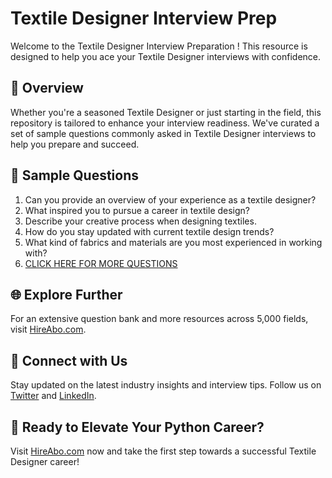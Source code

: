 # Textile Designer Interview Prep

Welcome to the Textile Designer Interview Preparation ! This resource is designed to help you ace your Textile Designer interviews with confidence.

## 🚀 Overview

Whether you're a seasoned Textile Designer or just starting in the field, this repository is tailored to enhance your interview readiness. We've curated a set of sample questions commonly asked in Textile Designer interviews to help you prepare and succeed.

## 📝 Sample Questions

1. Can you provide an overview of your experience as a textile designer?
2. What inspired you to pursue a career in textile design?
3. Describe your creative process when designing textiles.
4. How do you stay updated with current textile design trends?
5. What kind of fabrics and materials are you most experienced in working with?
6. [CLICK HERE FOR MORE QUESTIONS](https://hireabo.com/job/6_1_3/Textile%20Designer)

## 🌐 Explore Further

For an extensive question bank and more resources across 5,000 fields, visit [HireAbo.com](https://www.hireabo.com).

## 📱 Connect with Us

Stay updated on the latest industry insights and interview tips. Follow us on [Twitter](https://twitter.com/hireabo) and [LinkedIn](https://www.linkedin.com/in/hire-abo-3609972a8/).

## 🚀 Ready to Elevate Your Python Career?

Visit [HireAbo.com](https://www.hireabo.com) now and take the first step towards a successful Textile Designer career!